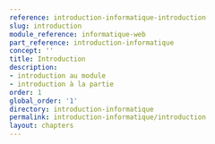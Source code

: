 ```yaml
---
reference: introduction-informatique-introduction
slug: introduction
module_reference: informatique-web
part_reference: introduction-informatique
concept: ''
title: Introduction
description:
- introduction au module
- introduction à la partie
order: 1
global_order: '1'
directory: introduction-informatique
permalink: introduction-informatique/introduction
layout: chapters
---
```

